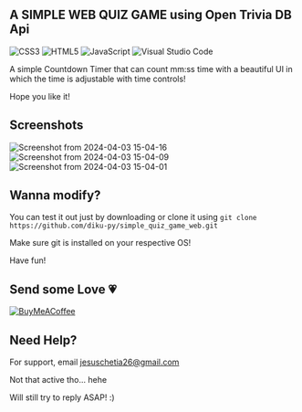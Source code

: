 ## A SIMPLE WEB QUIZ GAME using Open Trivia DB Api

![CSS3](https://img.shields.io/badge/css3-%231572B6.svg?style=for-the-badge&logo=css3&logoColor=white) ![HTML5](https://img.shields.io/badge/html5-%23E34F26.svg?style=for-the-badge&logo=html5&logoColor=white) ![JavaScript](https://img.shields.io/badge/javascript-%23323330.svg?style=for-the-badge&logo=javascript&logoColor=%23F7DF1E) ![Visual Studio Code](https://img.shields.io/badge/Visual%20Studio%20Code-0078d7.svg?style=for-the-badge&logo=visual-studio-code&logoColor=white) 

A simple Countdown Timer that can count mm:ss time with a beautiful UI in which the time is adjustable with time controls!

Hope you like it!

## Screenshots

![Screenshot from 2024-04-03 15-04-16](https://github.com/diku-py/countdown-timer/assets/165680478/91b97c12-dcce-45ad-a2f8-1e4119a5721e)
![Screenshot from 2024-04-03 15-04-09](https://github.com/diku-py/countdown-timer/assets/165680478/b5d3cd66-434d-4d25-a42f-486519ed1180)
![Screenshot from 2024-04-03 15-04-01](https://github.com/diku-py/countdown-timer/assets/165680478/697e9954-1bb3-4577-af91-1d7c3bbed702)

## Wanna modify?

You can test it out just by downloading or clone it using `git clone https://github.com/diku-py/simple_quiz_game_web.git`

Make sure git is installed on your respective OS!

Have fun!


## Send some Love 💗

[![BuyMeACoffee](https://img.shields.io/badge/Buy%20Me%20a%20Coffee-ffdd00?style=for-the-badge&logo=buy-me-a-coffee&logoColor=black)](https://www.buymeacoffee.com/diku.py)

## Need Help?

For support, email jesuschetia26@gmail.com

Not that active tho... hehe 

Will still try to reply ASAP! :)

